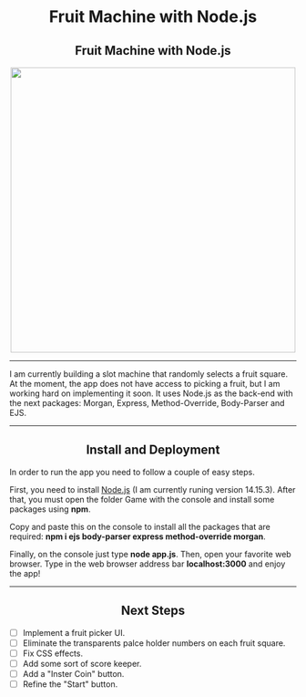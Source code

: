 <h1 align="center"> Fruit Machine with Node.js </h1>
<h2 align="center"> Fruit Machine with Node.js </h2>
<p align="center">
  <img src="https://i.imgur.com/EVkeaUt.png" width="500" height="500" align="center">
</p>
<hr>
<p align="left"> 
  I am currently building a slot machine that randomly selects a fruit square. At the moment, the app does not have access to picking a fruit, but I am working hard on implementing it soon. It uses Node.js as the back-end with the next packages: Morgan, Express, Method-Override, Body-Parser and EJS. 
</p>
<hr>

<h2 align="center">Install and Deployment</h2>
<p align="left"> 
  In order to run the app you need to follow a couple of easy steps.
</p>
<p align="left"> 
  First, you need to install <a href="https://nodejs.org/en">Node.js</a> (I am currently runing version 14.15.3). After that, you must open the folder Game with the console and install some packages using <b>npm</b>. 
</p>
<p align="left"> 
  Copy and paste this on the console to install all the packages that are required: <b> npm i ejs body-parser express method-override morgan</b>.
</p>
<p align="left"> 
  Finally, on the console just type <b>node app.js</b>. Then, open your favorite web browser. Type in the web browser address bar <b>localhost:3000</b> and enjoy the app!
</p>
<hr>
<h2 align="center">Next Steps</h2>

- [ ] Implement a fruit picker UI.
- [ ] Eliminate the transparents palce holder numbers on each fruit square.
- [ ] Fix CSS effects.
- [ ] Add some sort of score keeper.
- [ ] Add a "Inster Coin" button.
- [ ] Refine the "Start" button.
